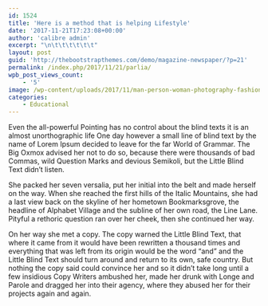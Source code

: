 ```yaml
---
id: 1524
title: 'Here is a method that is helping Lifestyle'
date: '2017-11-21T17:23:08+00:00'
author: 'calibre admin'
excerpt: "\n\t\t\t\t\t\t"
layout: post
guid: 'http://thebootstrapthemes.com/demo/magazine-newspaper/?p=21'
permalink: /index.php/2017/11/21/parlia/
wpb_post_views_count:
    - '5'
image: /wp-content/uploads/2017/11/man-person-woman-photography-fashion-yellow-180040-pxhere.com_.jpg
categories:
    - Educational
---
```


Even the all-powerful Pointing has no control about the blind texts it is an almost unorthographic life One day however a small line of blind text by the name of Lorem Ipsum decided to leave for the far World of Grammar. The Big Oxmox advised her not to do so, because there were thousands of bad Commas, wild Question Marks and devious Semikoli, but the Little Blind Text didn’t listen.

She packed her seven versalia, put her initial into the belt and made herself on the way. When she reached the first hills of the Italic Mountains, she had a last view back on the skyline of her hometown Bookmarksgrove, the headline of Alphabet Village and the subline of her own road, the Line Lane. Pityful a rethoric question ran over her cheek, then she continued her way.

On her way she met a copy. The copy warned the Little Blind Text, that where it came from it would have been rewritten a thousand times and everything that was left from its origin would be the word “and” and the Little Blind Text should turn around and return to its own, safe country. But nothing the copy said could convince her and so it didn’t take long until a few insidious Copy Writers ambushed her, made her drunk with Longe and Parole and dragged her into their agency, where they abused her for their projects again and again.